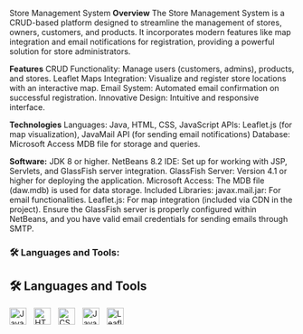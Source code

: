Store Management System
**Overview**
The Store Management System is a CRUD-based platform designed to streamline the management of stores, owners, customers, and products. 
It incorporates modern features like map integration and email notifications for registration, providing a powerful solution for store administrators.

**Features**
CRUD Functionality: Manage users (customers, admins), products, and stores.
Leaflet Maps Integration: Visualize and register store locations with an interactive map.
Email System: Automated email confirmation on successful registration.
Innovative Design: Intuitive and responsive interface.

**Technologies**
Languages: Java, HTML, CSS, JavaScript
APIs: Leaflet.js (for map visualization), JavaMail API (for sending email notifications)
Database: Microsoft Access MDB file for storage and queries.


**Software:**
JDK 8 or higher.
NetBeans 8.2 IDE: Set up for working with JSP, Servlets, and GlassFish server integration.
GlassFish Server: Version 4.1 or higher for deploying the application.
Microsoft Access: The MDB file (daw.mdb) is used for data storage.
Included Libraries:
javax.mail.jar: For email functionalities.
Leaflet.js: For map integration (included via CDN in the project).
Ensure the GlassFish server is properly configured within NetBeans, and you have valid email credentials for sending emails through SMTP.

### 🛠️ Languages and Tools:

## 🛠️ Languages and Tools

<img align="left" alt="Java" width="30px" style="padding-right:10px;" src="https://cdn.jsdelivr.net/gh/devicons/devicon/icons/java/java-original.svg" />
<img align="left" alt="HTML5" width="30px" style="padding-right:10px;" src="https://cdn.jsdelivr.net/gh/devicons/devicon/icons/html5/html5-plain.svg" />
<img align="left" alt="CSS3" width="30px" style="padding-right:10px;" src="https://cdn.jsdelivr.net/gh/devicons/devicon/icons/css3/css3-plain.svg" />
<img align="left" alt="JavaScript" width="30px" style="padding-right:10px;" src="https://cdn.jsdelivr.net/gh/devicons/devicon/icons/javascript/javascript-plain.svg" />

<img align="left" alt="Leaflet" width="30px" style="padding-right:10px;" src="https://leafletjs.com/docs/images/logo.svg" />
<br />


